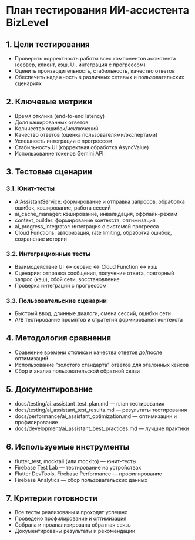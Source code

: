 # План тестирования ИИ-ассистента BizLevel

## 1. Цели тестирования
- Проверить корректность работы всех компонентов ассистента (сервер, клиент, кэш, UI, интеграция с прогрессом)
- Оценить производительность, стабильность, качество ответов
- Обеспечить надежность в различных сетевых и пользовательских сценариях

## 2. Ключевые метрики
- Время отклика (end-to-end latency)
- Доля кэшированных ответов
- Количество ошибок/исключений
- Качество ответов (оценка пользователями/экспертами)
- Успешность интеграции с прогрессом
- Стабильность UI (корректная обработка AsyncValue)
- Использование токенов Gemini API

## 3. Тестовые сценарии
### 3.1. Юнит-тесты
- AIAssistantService: формирование и отправка запросов, обработка ошибок, кэширование, работа сессий
- ai_cache_manager: кэширование, инвалидация, оффлайн-режим
- context_builder: формирование контекста, оптимизация
- ai_progress_integrator: интеграция с системой прогресса
- Cloud Functions: авторизация, rate limiting, обработка ошибок, сохранение истории

### 3.2. Интеграционные тесты
- Взаимодействие UI ↔ сервис ↔ Cloud Function ↔ кэш
- Сценарии: отправка сообщения, получение ответа, повторный запрос (кэш), сбой сети, восстановление
- Проверка интеграции с прогрессом

### 3.3. Пользовательские сценарии
- Быстрый ввод, длинные диалоги, смена сессий, ошибки сети
- A/B тестирование промптов и стратегий формирования контекста

## 4. Методология сравнения
- Сравнение времени отклика и качества ответов до/после оптимизаций
- Использование "золотого стандарта" ответов для эталонных кейсов
- Сбор и анализ пользовательской обратной связи

## 5. Документирование
- docs/testing/ai_assistant_test_plan.md — план тестирования
- docs/testing/ai_assistant_test_results.md — результаты тестирования
- docs/performance/ai_assistant_optimization.md — оптимизации и профилирование
- docs/development/ai_assistant_best_practices.md — лучшие практики

## 6. Используемые инструменты
- flutter_test, mocktail (или mockito) — юнит-тесты
- Firebase Test Lab — тестирование на устройствах
- Flutter DevTools, Firebase Performance — профилирование
- Firebase Analytics — сбор пользовательских данных

## 7. Критерии готовности
- Все тесты реализованы и проходят успешно
- Проведено профилирование и оптимизация
- Собрана и проанализирована обратная связь
- Документированы результаты и рекомендации 